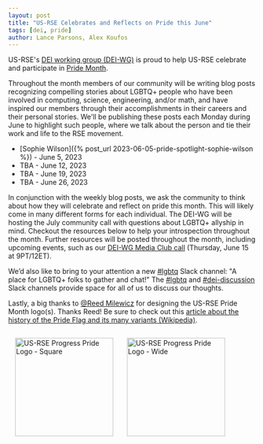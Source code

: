 ```yaml
---
layout: post
title: "US-RSE Celebrates and Reflects on Pride this June"
tags: [dei, pride]
author: Lance Parsons, Alex Koufos
---
```


US-RSE's [DEI working group (DEI-WG)](https://us-rse.org/wg/dei/) is proud to
help US-RSE celebrate and participate in [Pride
Month](https://www.loc.gov/lgbt-pride-month/).

Throughout the month members of our community will be writing blog posts
recognizing compelling stories about LGBTQ+ people who have been involved in
computing, science, engineering, and/or math, and have inspired our members
through their accomplishments in their careers and their personal stories.
We'll be publishing these posts each Monday during June to highlight such
people, where we talk about the person and tie their work and life to the RSE
movement.

* [Sophie Wilson]({% post_url 2023-06-05-pride-spotlight-sophie-wilson %}) -
  June 5, 2023
* TBA - June 12, 2023
* TBA - June 19, 2023
* TBA - June 26, 2023

In conjunction with the weekly blog posts, we ask the community to think about
how they will celebrate and reflect on pride this month. This will likely come
in many different forms for each individual. The DEI-WG will be hosting the
July community call with questions about LGBTQ+ allyship in mind. Checkout the
resources below to help your introspection throughout the month. Further
resources will be posted throughout the month, including upcoming events, such
as our [DEI-WG Media Club
call](https://us-rse.org/events/repeated/dei-media-club/) (Thursday, June 15 at
9PT/12ET).

We’d also like to bring to your attention a new
[#lgbtq](https://usrse.slack.com/archives/C056NFHET97) Slack channel: "A place
for LGBTQ+ folks to gather and chat!" The
[#lgbtq](https://usrse.slack.com/archives/C056NFHET97) and
[#dei-discussion](https://usrse.slack.com/archives/C01C8CJQ7AP) Slack
channels provide space for all of us to discuss our thoughts.

Lastly, a big thanks to [@Reed
Milewicz](https://usrse.slack.com/team/U02J6HG7E81) for designing the US-RSE
Pride Month logo(s). Thanks Reed! Be sure to check out this [article about the
history of the Pride Flag and its many variants
(Wikipedia)](https://en.wikipedia.org/wiki/Rainbow_flag_(LGBT)#Variations).

<a href="https://github.com/USRSE/logo/tree/master/current_logo/pride"><img
src="{{ site.baseurl }}/assets/img/USRSE_Pride_6ColorChevronsSquare.png"
alt="US-RSE Progress Pride Logo - Square" style="height:200px; float:left;
padding: 1em"></a>

<a href="https://github.com/USRSE/logo/tree/master/current_logo/pride"><img
src="{{ site.baseurl }}/assets/img/USRSE_Pride_6ColorChevronsFull.png"
alt="US-RSE Progress Pride Logo - Wide" style="height:200px; padding: 1em"></a>
